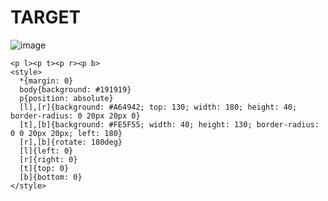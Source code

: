 # TARGET

![image](https://github.com/gaschneider/cssbattle/assets/16023844/db9b0b2a-ac22-418a-a901-202e79374f30)

```
<p l><p t><p r><p b>
<style>
  *{margin: 0}
  body{background: #191919}
  p{position: absolute}
  [l],[r]{background: #A64942; top: 130; width: 180; height: 40; border-radius: 0 20px 20px 0}
  [t],[b]{background: #FE5F55; width: 40; height: 130; border-radius: 0 0 20px 20px; left: 180}
  [r],[b]{rotate: 180deg}
  [l]{left: 0}
  [r]{right: 0}
  [t]{top: 0}
  [b]{bottom: 0}
</style>
```
